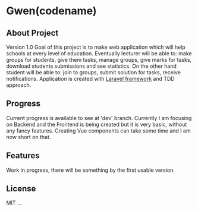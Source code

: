 # Gwen(codename)

## About Project
Version 1.0
Goal of this project is to make web application which will help schools at every level of education. Eventually lecturer will be able to: make groups for students, give them tasks, manage groups, give marks for tasks, download students submissions and see statistics. On the other hand student will be able to: join to groups, submit solution for tasks, receive notifications.
Application  is created with [Laravel framework](https://laravel.com/) and TDD approach.

## Progress
Current progress is available to see at 'dev' branch. Currently I am focusing on Backend and the Frontend is being created but it is very basic, without any fancy features. Creating Vue components can take some time and I am now short on that.

## Features
Work in progress, there will be something by the first usable version.

## License
MIT
...
